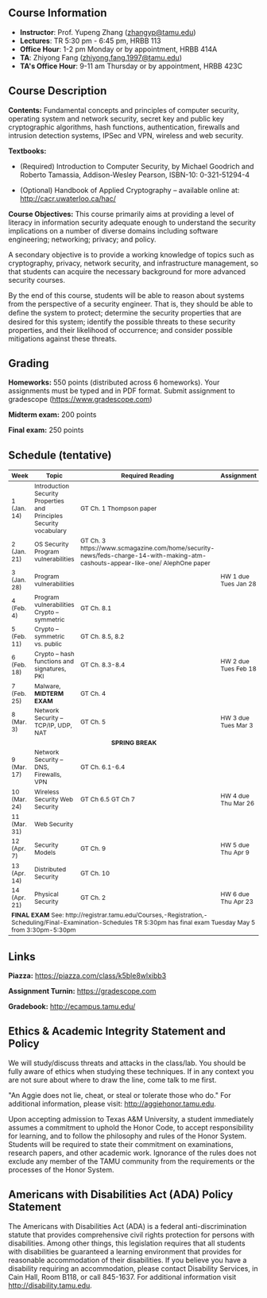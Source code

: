 ## Course Information
- **Instructor**: Prof. Yupeng Zhang (zhangyp@tamu.edu)
- **Lectures**: TR 5:30 pm - 6:45 pm, HRBB 113
- **Office Hour**: 1-2 pm Monday or by appointment, HRBB 414A
- **TA**: Zhiyong Fang (zhiyong.fang.1997@tamu.edu)
- **TA's Office Hour**: 9-11 am Thursday or by appointment, HRBB 423C

## Course Description
**Contents:** Fundamental concepts and principles of computer security, operating system and network security, secret key and public key cryptographic algorithms, hash functions, authentication, firewalls and intrusion detection systems, IPSec and VPN, wireless and web security. 


**Textbooks:**
- (Required) Introduction to Computer Security, by Michael Goodrich and Roberto Tamassia, Addison-Wesley Pearson, ISBN-10: 0-321-51294-4

- (Optional) Handbook of Applied Cryptography – available online at: http://cacr.uwaterloo.ca/hac/

**Course Objectives:**
This course primarily aims at providing a level of literacy in information security adequate enough to understand the security implications on a number of diverse domains including software engineering; networking; privacy; and policy. 

A secondary objective is to provide a working knowledge of topics such as cryptography, privacy, network security, and infrastructure management, so that students can acquire the necessary background for more advanced security courses. 

By the end of this course, students will be able to reason about systems from the perspective of a security engineer. That is, they should be able to deﬁne the system to protect; determine the security properties that are desired for this system; identify the possible threats to these security properties, and their likelihood of occurrence; and consider possible mitigations against these threats.


## Grading
**Homeworks:** 550 points (distributed across 6 homeworks). Your assignments must be typed and in PDF format. Submit assignment to gradescope (https://www.gradescope.com)

**Midterm exam:** 200 points

**Final exam:** 250 points


## Schedule (tentative)

<table style="table-layout: fixed; font-size: 88%;">
  <thead>
    <tr>
      <th style="width: 20%;"> Week </th>
      <th style="width: 50%;"> Topic </th>
      <th style="width: 30%;"> Required Reading</th>
      <th style="width: 30%;"> Assignment </th>
    </tr>
  </thead>
  
  <tbody>
    <tr>
      <td>1 (Jan. 14)   </td>
      <td>Introduction Security Properties and Principles Security vocabulary </td>
      <td>GT Ch. 1 Thompson paper </td>
      <td></td>
    </tr>
    <tr>
      <td>2 (Jan. 21)   </td>
      <td>OS Security Program vulnerabilities </td>
      <td>GT Ch. 3 https://www.scmagazine.com/home/security-news/feds-charge-14-with-making-atm-cashouts-appear-like-one/
AlephOne paper </td>
      <td></td>
    </tr>
    <tr>
      <td>3 (Jan. 28)   </td>
      <td>Program vulnerabilities </td>
      <td></td>
      <td>HW 1 due Tues Jan 28 </td>
    </tr>
    <tr>
      <td>4 (Feb. 4)   </td>
      <td>Program vulnerabilities Crypto – symmetric</td>
      <td>GT Ch. 8.1 </td>
      <td></td>
    </tr>
    <tr>
      <td>5 (Feb. 11)   </td>
      <td>Crypto – symmetric vs. public </td>
      <td>GT Ch. 8.5, 8.2 </td>
      <td></td>
    </tr> 
    <tr>
      <td>6 (Feb. 18)   </td>
      <td>Crypto – hash functions and signatures, PKI </td>
      <td>GT Ch. 8.3-8.4 </td>
      <td>HW 2 due Tues Feb 18</td>
    </tr>
    <tr>
      <td>7 (Feb. 25)   </td>
      <td>Malware, <b>MIDTERM EXAM</b> </td>
      <td>GT Ch. 4 </td>
      <td></td>
    </tr>
    <tr>
      <td>8 (Mar. 3)   </td>
      <td>Network Security – TCP/IP, UDP, NAT </td>
      <td>GT Ch. 5 </td>
      <td>HW 3 due Tues Mar 3 </td>
    </tr>
    <tr>
        <td align="center" colspan="4"><b>SPRING BREAK</b></td>
    </tr>
    <tr>
      <td>9 (Mar. 17)   </td>
      <td>Network Security – DNS, Firewalls, VPN </td>
      <td>GT Ch. 6.1-6.4 </td>
      <td></td>
    </tr>
     <tr>
      <td>10 (Mar. 24)   </td>
      <td>Wireless Security Web Security </td>
      <td>GT Ch 6.5 GT Ch 7 </td>
      <td>HW 4 due Thu Mar 26</td>
    </tr> 
    <tr>
      <td>11 (Mar. 31)   </td>
      <td>Web Security </td>
      <td></td>
      <td></td>
    </tr>
    <tr>
      <td>12 (Apr. 7)   </td>
      <td>Security Models </td>
      <td>GT Ch. 9 </td>
      <td>HW 5 due Thu Apr 9</td>
    </tr>
    <tr>
      <td>13 (Apr. 14)   </td>
      <td>Distributed Security </td>
      <td>GT Ch. 10 </td>
      <td></td>
    </tr>
    <tr>
      <td>14 (Apr. 21)   </td>
      <td>Physical Security </td>
      <td>GT Ch. 2 </td>
      <td>HW 6 due Thu Apr 23 </td>
    </tr> 
    <tr>
      <td colspan="4"><b>FINAL EXAM</b> See: http://registrar.tamu.edu/Courses,-Registration,-Scheduling/Final-Examination-Schedules
TR 5:30pm has final exam Tuesday May 5 from 3:30pm-5:30pm</td>
    </tr>
  </tbody>

</table>



## Links
**Piazza:** https://piazza.com/class/k5ble8wlxibb3

**Assignment Turnin:** https://gradescope.com

**Gradebook:** http://ecampus.tamu.edu/


## Ethics & Academic Integrity Statement and Policy
We will study/discuss threats and attacks in the class/lab. You should be fully aware of ethics when studying these techniques. If in any context you are not sure about where to draw the line, come talk to me first.

"An Aggie does not lie, cheat, or steal or tolerate those who do." For additional information, please visit: http://aggiehonor.tamu.edu.  

Upon accepting admission to Texas A&M University, a student immediately assumes a commitment to uphold the Honor Code, to accept responsibility for learning, and to follow the philosophy and rules of the Honor System. Students will be required to state their commitment on examinations, research papers, and other academic work. Ignorance of the rules does not exclude any member of the TAMU community from the requirements or the processes of the Honor System.

## Americans with Disabilities Act (ADA) Policy Statement
The Americans with Disabilities Act (ADA) is a federal anti-discrimination statute that provides comprehensive civil rights protection for persons with disabilities. Among other things, this legislation requires that all students with disabilities be guaranteed a learning environment that provides for reasonable accommodation of their disabilities. If you believe you have a disability requiring an accommodation, please contact Disability Services, in Cain Hall, Room B118, or call 845-1637. For additional information visit http://disability.tamu.edu.
